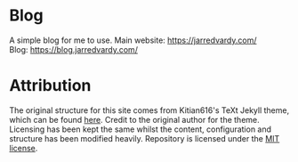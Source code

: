 # Blog

A simple blog for me to use. Main website: https://jarredvardy.com/    
Blog: https://blog.jarredvardy.com/

# Attribution

The original structure for this site comes from Kitian616's TeXt Jekyll theme, which can be found [here](https://github.com/kitian616/jekyll-TeXt-theme/). Credit to the original author for the theme. Licensing has been kept the same whilst the content, configuration and structure has been modified heavily. Repository is licensed under the [MIT license](https://github.com/vardy/blog/LICENSE/).